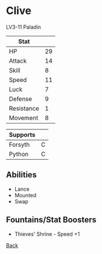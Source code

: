 # Clive

LV3-11 Paladin

| Stat       | <!-- --> |
| ---------- | -------- |
| HP         | 29       |
| Attack     | 14       |
| Skill      | 8        |
| Speed      | 11       |
| Luck       | 7        |
| Defense    | 9        |
| Resistance | 1        |
| Movement   | 8        |

| Supports | <!-- --> |
| -------- | -------- |
| Forsyth  | C        |
| Python   | C        |

## Abilities

- Lance
- Mounted
- Swap

## Fountains/Stat Boosters

- Thieves' Shrine - Speed +1

[Back](../README.md)
